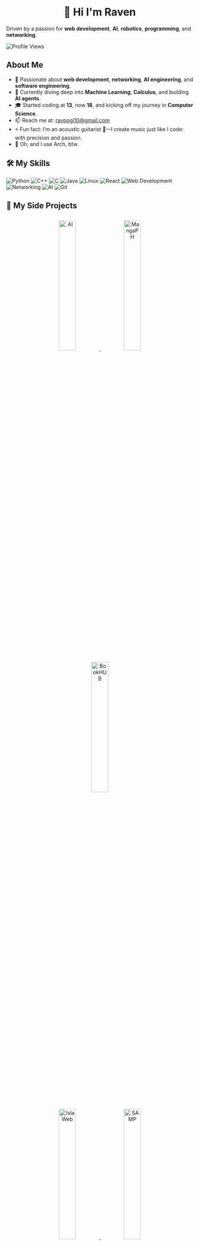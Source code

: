 <h1 align="center">👋 Hi I'm Raven </h1>

Driven by a passion for **web development**, **AI**, **robotics**, **programming**, and **networking**.

![Profile Views](https://komarev.com/ghpvc/?username=Ravsalt&color=0e75b6&style=flat)

## About Me
- 👀 Passionate about **web development**, **networking**, **AI engineering**, and **software engineering**.
- 🌱 Currently diving deep into **Machine Learning**, **Calculus**, and building **AI agents**.
- 🎓 Started coding at **13**, now **18**, and kicking off my journey  in **Computer Science**.
- 📫 Reach me at: ravpogi10@gmail.com
- ⚡ Fun fact: I’m an acoustic guitarist 🎸—I create music just like I code: with precision and passion.
- 🐧 Oh, and I use Arch, btw.

## 🛠️ My Skills
![Python](https://img.shields.io/badge/-Python-3776AB?style=flat-square&logo=Python&logoColor=white)
![C++](https://img.shields.io/badge/-C++-00599C?style=flat-square&logo=c%2B%2B&logoColor=white)
![C](https://img.shields.io/badge/-C-A8B9CC?style=flat-square&logo=C&logoColor=white)
![Java](https://img.shields.io/badge/-Java-007396?style=flat-square&logo=java&logoColor=white)
![Linux](https://img.shields.io/badge/Linux-FCC624?style=flat-square&logo=linux&logoColor=black)
![React](https://img.shields.io/badge/-React-61DAFB?style=flat-square&logo=react&logoColor=black)
![Web Development](https://img.shields.io/badge/-Web%20Development-E34F26?style=flat-square&logo=html5&logoColor=white)
![Networking](https://img.shields.io/badge/-Networking-006699?style=flat-square&logo=cisco&logoColor=white)
![AI](https://img.shields.io/badge/-Artificial%20Intelligence-FF6F00?style=flat-square&logo=openai&logoColor=white)
![Git](https://img.shields.io/badge/Git-F05032?style=flat-square&logo=git&logoColor=white)

<h2>🚀 My Side Projects</h2>

<p align="center">
  <a href="https://ravsalt.github.io/ai-portfolio" target="_blank">
    <img src="https://github.com/user-attachments/assets/5d1b1404-dbbb-458a-aa5a-ca2e4d4bb6b1" alt="AI" width="30%" style="margin: 10px;" />
  </a>
  
  <a href="https://mangaph.ct.ws" target="_blank">
    <img src="https://github.com/user-attachments/assets/355100d1-5eff-47d2-b8d5-4a53b17482ee" alt="MangaPH" width="30%" style="margin: 10px;" />
  </a>
  
  <a href="https://bookhubph.ct.ws" target="_blank">
    <img src="https://github.com/user-attachments/assets/da32b979-3e78-4280-98a1-47e8fb425b71" alt="BookHUB" width="30%" style="margin: 10px;" />
  </a>
</p>

<p align="center">
  <a href="https://islaweb.ct.ws" target="_blank">
    <img src="https://github.com/user-attachments/assets/f7c08e8f-1c75-4c62-a70c-52e4612c5ab0" alt="IslaWeb" width="30%" style="margin: 10px;" />
  </a>
  <a href="https://samp.ct.ws" target="_blank">
    <img src="https://github.com/user-attachments/assets/e956f8a2-ebd3-4d6b-b0d5-dd66f9024e75" alt="SAMP" width="30%" style="margin: 10px;" />
  </a>
  <a href="https://britisharmy.ct.ws" target="_blank">
    <img src="https://github.com/user-attachments/assets/8445163d-7c34-4515-9b70-149ac9a72f56" alt="British Army" width="30%" style="margin: 10px;" />
  </a>
</p>

## 📊 GitHub Stats
![Your GitHub stats](https://github-readme-stats.vercel.app/api?username=Ravsalt&show_icons=true&theme=radical)
![Top Languages](https://github-readme-stats.vercel.app/api/top-langs/?username=Ravsalt&layout=compact&theme=radical)

---
*"I know it's hard, it's gonna be alright" 🌟*
